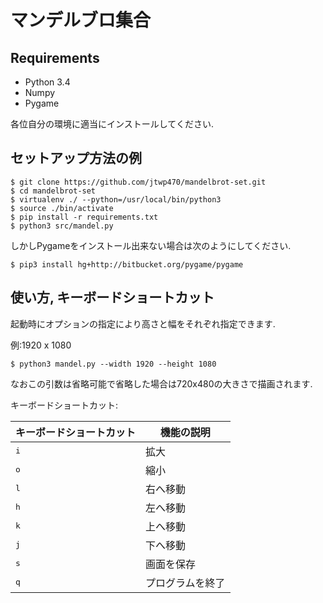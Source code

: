 # マンデルブロ集合

## Requirements

* Python 3.4
* Numpy
* Pygame

各位自分の環境に適当にインストールしてください.

## セットアップ方法の例

```
$ git clone https://github.com/jtwp470/mandelbrot-set.git
$ cd mandelbrot-set
$ virtualenv ./ --python=/usr/local/bin/python3
$ source ./bin/activate
$ pip install -r requirements.txt
$ python3 src/mandel.py
```

しかしPygameをインストール出来ない場合は次のようにしてください.

```
$ pip3 install hg+http://bitbucket.org/pygame/pygame
```

## 使い方, キーボードショートカット
起動時にオプションの指定により高さと幅をそれぞれ指定できます.

例:1920 x 1080

```
$ python3 mandel.py --width 1920 --height 1080
```

なおこの引数は省略可能で省略した場合は720x480の大きさで描画されます.


キーボードショートカット:

|キーボードショートカット|機能の説明|
|------------------------|----------|
|<kbd>i</kbd>|拡大|
|<kbd>o</kbd>|縮小|
|<kbd>l</kbd>|右へ移動|
|<kbd>h</kbd>|左へ移動|
|<kbd>k</kbd>|上へ移動|
|<kbd>j</kbd>|下へ移動|
|<kbd>s</kbd>|画面を保存|
|<kbd>q</kbd>|プログラムを終了|
